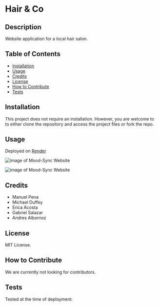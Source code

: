 # Hair & Co

## Description
Website application for a local hair salon. 

## Table of Contents
- [Installation](#installation)
- [Usage](#usage)
- [Credits](#credits)
- [License](#license)
- [How to Contribute](#how-to-contribute)
- [Tests](#tests)

## Installation
This project does not require an installation. However, you are welcome to to either clone the repository and access the project files or fork the repo.

## Usage
Deployed on [Render](https://hair-and-co.onrender.com/)

![image of Mood-Sync Website](/public/images/Mood-Sync-cover.JPG)

![image of Mood-Sync Website](./public/images/Mood-Sync-features.JPG)

## Credits
- Manuel Pena
- Michael Duffey
- Erica Acosta
- Gabriel Salazar
- Andres Albornoz

## License
MIT License.

## How to Contribute
We are currently not looking for contributors.

## Tests
Tested at the time of deployment.
